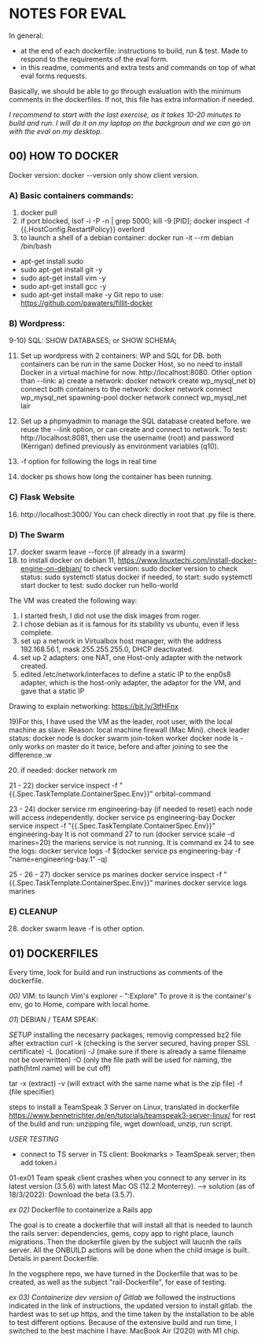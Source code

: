 # NOTES FOR EVAL
In general:
- at the end of each dockerfile: instructions to build, run & test. Made to respond to the requirements of the eval form. 
- in this readme, comments and extra tests and commands on top of what eval forms requests.

Basically, we should be able to go through evaluation with the minimum comments in the dockerfiles. If not, this file has extra information if needed.

_I recommend to start with the last exercise, as it takes 10-20 minutes to build and run. I will do it on my laptop on the backgroun and we can go on with the eval on my desktop._

## 00) HOW TO DOCKER
Docker version: docker --version only show client version.

### A) Basic containers commands:
1) docker pull
3) if port blocked, lsof -i -P -n | grep 5000; kill -9 [PID]; 
 docker inspect -f {{.HostConfig.RestartPolicy}} overlord
6) to launch a shell of a debian container: docker run -it --rm debian /bin/bash
- apt-get install sudo
- sudo apt-get install git -y
- sudo apt-get install vim -y 
- sudo apt-get install gcc -y
- sudo apt-get install make -y
Git repo to use: https://github.com/pawaters/fillit-docker

### B) Wordpress:
9-10) SQL: SHOW DATABASES; or SHOW SCHEMA;

11) Set up wordpress with 2 containers: WP and SQL for DB.
both containers can be run in the same Docker Host, so no need to install Docker in a virtual machine for now. http://localhost:8080.
Other option than --link: 
a) create a network: docker network create wp_mysql_net
b) connect both containers to the network: 
docker network connect wp_mysql_net spawning-pool
docker network connect wp_mysql_net lair

12) Set up a phpmyadmin to manage the SQL database created before.
we reuse the --link option, or can create and connect to network.
To test: http://localhost:8081, then use the username (root) and password (Kerrigan) defined previously as environment variables (q10).

13) -f option for following the logs in real time

15) docker ps shows how long the container has been running.

### C) Flask Website

16) http://localhost:3000/
You can check directly in root that .py file is there.

### D) The Swarm

17) docker swarm leave --force (if already in a swarm)
18) to install docker on debian 11, https://www.linuxtechi.com/install-docker-engine-on-debian/
to check version: sudo docker version
to check status: sudo systemctl status docker
if needed, to start: sudo systemctl start docker
to test: sudo docker run hello-world

The VM was created the following way:
1) I started fresh, I did not use the disk images from roger.
2) I chose debian as it is famous for its stability vs ubuntu, even if less complete.
3) set up a network in Virtualbox host manager, with the address 192.168.56.1, mask 255.255.255.0, DHCP deactivated. 
4) set up 2 adapters: one NAT, one Host-only adapter with the network created.
5) edited /etc/network/interfaces to define a static IP to the enp0s8 adapter, which is the host-only adapter, the adaptor for the VM, and gave that a static IP

Drawing to explain networking: https://bit.ly/3tfHFnx

19)For this, I have used the VM as the leader, root user, with the local machine as slave.
Reason: local machine firewall (Mac Mini). 
check leader status: docker node ls
docker swarm join-token worker
docker node ls -  only works on master
do it twice, before and after joining to see the difference.:w

20) if needed: docker network rm

21 - 22) docker service inspect -f "{{.Spec.TaskTemplate.ContainerSpec.Env}}" orbital-command

23 - 24) docker service rm engineering-bay (if needed to reset)
each node will access independently.
docker service ps engineering-bay
Docker service inspect -f "{{.Spec.TaskTemplate.ContainerSpec.Env}}" engineering-bay
It is not command 27 to run (docker service scale -d marines=20) the mariens service is not running.
It is command ex 24 to see the logs: docker service logs -f $(docker service ps engineering-bay -f "name=engineering-bay.1" -q)

25 - 26 - 27) docker service ps marines
docker service inspect -f "{{.Spec.TaskTemplate.ContainerSpec.Env}}" marines
docker service logs marines

### E) CLEANUP
28) docker swarm leave -f is other option.

## 01) DOCKERFILES
Every time, look for build and run instructions as comments of the dockerfile.

_00)_ VIM: to launch Vim's explorer - ":Explore"
To prove it is the container's env, go to Home, compare with local home.

_01_) DEBIAN / TEAM SPEAK: 

*SETUP*
installing the necesarry packages, removig compressed bz2 file after extraction
 curl	-k (checking is the server secured, having proper SSL certificate)
	-L (location)
	-J (make sure if there is already a same filename not be overwritten)
	-O (only the file path will be used for naming, the path(html name) will be cut off)

tar	-x (extract)
		-v (will extract with the same name what is the zip file)
		-f (file specifier)

steps to install a TeamSpeak 3 Server on Linux, translated in dockerfile
https://www.bennetrichter.de/en/tutorials/teamspeak3-server-linux/ for rest of the build and run: unzipping file, wget download, unzip, run script.

*USER TESTING*
- connect to TS server in TS client: Bookmarks > TeamSpeak server; then add token.i

01-ex01 Team speak client crashes when you connect to any server in its latest version (3.5.6) with latest Mac OS (12.2 Monterrey).
--> solution (as of 18/3/2022): Download the beta (3.5.7).

_ex 02)_ Dockerfile to containerize a Rails app

The goal is to create a dockerfile that will install all that is needed to launch the rails server: dependencies, gems, copy app to right place, launch migrations.
Then the dockerfile given by the subject will laucnh the rails server.
All the ONBUILD actions will be done when the child image is built.
Details in parent Dockerfile.

In the vogsphere repo, we have turned in the Dockerfile that was to be created, as well as the subject "rail-Dockerfile", for ease of testing.

_ex 03) Containerize dev version of Gitlab_
we followed the instructions indicated in the link of instructions, the updated version to install gitlab. the hardest was to set up https, and the time taken by the installation to be able to test different options. Because of the extensive build and run time, I switched to the best machine I have: MacBook Air (2020) with M1 chip. 

